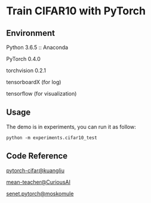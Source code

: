 # Train CIFAR10 with PyTorch

## Environment

Python 3.6.5 :: Anaconda

PyTorch 0.4.0

torchvision 0.2.1

tensorboardX (for log)

tensorflow (for visualization)

## Usage

The demo is in experiments, you can run it as follow:

```shell
python -m experiments.cifar10_test
```

## Code Reference

[pytorch-cifar@kuangliu](https://github.com/kuangliu/pytorch-cifar)

[mean-teacher@CuriousAI](https://github.com/CuriousAI/mean-teacher)

[senet.pytorch@moskomule](https://github.com/moskomule/senet.pytorch)

